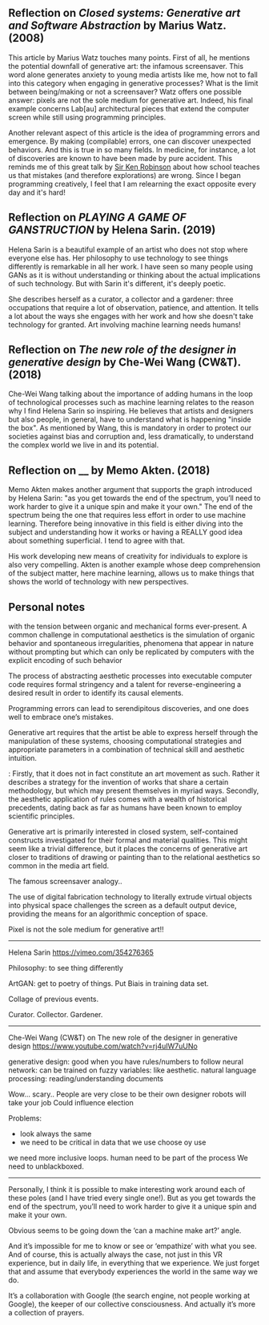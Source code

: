 ## Reflection on _Closed systems: Generative art and Software Abstraction_ by Marius Watz. (2008)

This article by Marius Watz touches many points. First of all, he mentions the potential downfall of generative art: the infamous screensaver. This word alone generates anxiety to young media artists like me, how not to fall into this category when engaging in generative processes? What is the limit between being/making or not a screensaver? Watz offers one possible answer: pixels are not the sole medium for generative art. Indeed, his final example concerns Lab[au] architectural pieces that extend the computer screen while still using programming principles.

Another relevant aspect of this article is the idea of programming errors and emergence. By making (compilable) errors, one can discover unexpected behaviors. And this is true in so many fields. In medicine, for instance, a lot of discoveries are known to have been made by pure accident. This reminds me of this great talk by [Sir Ken Robinson](https://www.ted.com/talks/ken_robinson_says_schools_kill_creativity?language=en) about how school teaches us that mistakes (and therefore explorations) are wrong. Since I began programming creatively, I feel that I am relearning the exact opposite every day and it's hard!

## Reflection on _PLAYING A GAME OF GANSTRUCTION_ by Helena Sarin. (2019)
Helena Sarin is a beautiful example of an artist who does not stop where everyone else has. Her philosophy to use technology to see things differently is remarkable in all her work. I have seen so many people using GANs as it is without understanding or thinking about the actual implications of such technology. But with Sarin it's different, it's deeply poetic.

She describes herself as a curator, a collector and a gardener: three occupations that require a lot of observation, patience, and attention. It tells a lot about the ways she engages with her work and how she doesn't take technology for granted. Art involving machine learning needs humans!


## Reflection on _The new role of the designer in generative design_ by Che-Wei Wang (CW&T). (2018)
Che-Wei Wang talking about the importance of adding humans in the loop of technological processes such as machine learning relates to the reason why I find Helena Sarin so inspiring. He believes that artists and designers but also people, in general, have to understand what is happening "inside the box". As mentioned by Wang, this is mandatory in order to protect our societies against bias and corruption and, less dramatically, to understand the complex world we live in and its potential.   

## Reflection on __ by Memo Akten. (2018)
Memo Akten makes another argument that supports the graph introduced by Helena Sarin: "as you get towards the end of the spectrum, you’ll need to work harder to give it a unique spin and make it your own." The end of the spectrum being the one that requires less effort in order to use machine learning. Therefore being innovative in this field is either diving into the subject and understanding how it works or having a REALLY good idea about something superficial. I tend to agree with that.

His work developing new means of creativity for individuals to explore is also very compelling. Akten is another example whose deep comprehension of the subject matter, here machine learning, allows us to make things that shows the world of technology with new perspectives.

## Personal notes

with the tension between organic and mechanical forms ever-present. A common challenge in computational aesthetics is the simulation of organic behavior and spontaneous irregularities, phenomena that appear in nature without prompting but which can only be replicated by computers with the explicit encoding of such behavior

The process of abstracting aesthetic processes into executable computer code requires formal stringency and a talent for reverse-engineering a desired result in order to identify its causal elements.

Programming errors can lead to serendipitous discoveries, and one does well to embrace
one’s mistakes.

Generative art requires that the artist be able to express herself through the manipulation of these systems, choosing computational strategies and appropriate parameters in a combination of technical skill and aesthetic intuition.


: Firstly, that it does not in fact
constitute an art movement as such. Rather it describes a strategy for the invention of works that share a
certain methodology, but which may present themselves in myriad ways. Secondly, the aesthetic application of rules comes with a wealth of historical precedents, dating back as far as humans have been known
to employ scientific principles.

Generative art
is primarily interested in closed system, self-contained constructs investigated for their formal and material qualities. This might seem like a trivial difference, but it places the concerns of generative art closer to
traditions of drawing or painting than to the relational aesthetics so common in the media art field.

The famous screensaver analogy..

The use of digital fabrication technology to literally extrude virtual objects into physical space challenges the screen as a default output device, providing the means
for an algorithmic conception of space.

Pixel is not the sole medium for generative art!!

________


Helena Sarin https://vimeo.com/354276365

Philosophy: to see thing differently

ArtGAN: get to poetry of things.
Put Biais in training data set.

Collage of previous events.

Curator.
Collector.
Gardener.

___________

Che-Wei Wang (CW&T) on The new role of the designer in generative design
https://www.youtube.com/watch?v=rj4uIW7uUNo

generative design: good when you have rules/numbers to follow
neural network: can be trained on fuzzy variables: like aesthetic.
natural language processing: reading/understanding documents

Wow... scary..
People are very close to be their own designer
robots will take your job
Could influence election

Problems:
- look always the same
- we need to be critical in data that we use choose oy use

we need more inclusive loops.
human need to be part of the process
We need to unblackboxed.


___________
Personally, I think it is possible to make interesting work around each of these poles (and I have tried every single one!). But as you get towards the end of the spectrum, you’ll need to work harder to give it a unique spin and make it your own.

Obvious seems to be going down the ‘can a machine make art?’ angle.

And it’s impossible for me to know or see or ‘empathize’ with what you see. And of course, this is actually always the case, not just in this VR experience, but in daily life, in everything that we experience. We just forget that and assume that everybody experiences the world in the same way we do.

It’s a collaboration with Google (the search engine, not people working at Google), the keeper of our collective consciousness. And actually it’s more a collection of prayers.
